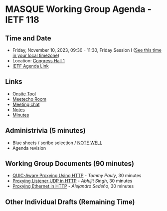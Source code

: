 # MASQUE Working Group Agenda - IETF 118

## Time and Date

* Friday, November 10, 2023, 09:30 - 11:30, Friday Session I ([See this time in your local timezone](https://www.timeanddate.com/worldclock/fixedtime.html?msg=MASQUE+at+IETF+118&iso=20231110T0930&p1=204&ah=2))
* Location: [Congress Hall 1](https://datatracker.ietf.org/meeting/118/floor-plan?room=congress-hall-1)
* [IETF Agenda Link](https://datatracker.ietf.org/meeting/118/agenda/?show=masque)

## Links

* [Onsite Tool](https://meetings.conf.meetecho.com/onsite118/?group=masque&short=masque&item=1)
* [Meetecho Room](https://meetings.conf.meetecho.com/ietf118/?group=masque&short=masque&item=1)
* [Meeting chat](https://zulip.ietf.org/#narrow/stream/masque)
* [Notes](https://notes.ietf.org/notes-ietf-118-masque) 
* [Minutes](https://datatracker.ietf.org/doc/minutes-118-masque/)

## Administrivia (5 minutes)

* Blue sheets / scribe selection / [NOTE WELL](https://www.ietf.org/about/note-well.html) 
* Agenda revision

## Working Group Documents (90 minutes)

- [QUIC-Aware Proxying Using HTTP](https://datatracker.ietf.org/doc/draft-ietf-masque-quic-proxy/) - _Tommy Pauly_, 30 minutes
- [Proxying Listener UDP in HTTP](https://datatracker.ietf.org/doc/draft-ietf-masque-connect-udp-listen/) - _Abhijit Singh_, 30 minutes
- [Proxying Ethernet in HTTP](https://datatracker.ietf.org/doc/draft-ietf-masque-connect-ethernet/) - _Alejandro Sedeño_, 30 minutes

## Other Individual Drafts (Remaining Time)
